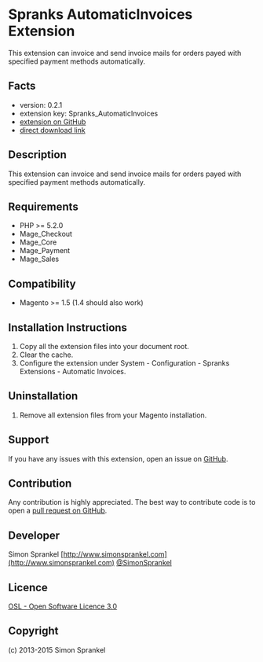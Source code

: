 Spranks AutomaticInvoices Extension
===================================
This extension can invoice and send invoice mails for orders payed with specified payment methods automatically.

Facts
-----
- version: 0.2.1
- extension key: Spranks_AutomaticInvoices
- [extension on GitHub](https://github.com/sprankhub/Spranks_AutomaticInvoices)
- [direct download link](https://github.com/sprankhub/Spranks_AutomaticInvoices/zipball/master)

Description
-----------
This extension can invoice and send invoice mails for orders payed with specified payment methods automatically.

Requirements
------------
- PHP >= 5.2.0
- Mage_Checkout
- Mage_Core
- Mage_Payment
- Mage_Sales

Compatibility
-------------
- Magento >= 1.5 (1.4 should also work)

Installation Instructions
-------------------------
1. Copy all the extension files into your document root.
2. Clear the cache.
3. Configure the extension under System - Configuration - Spranks Extensions - Automatic Invoices.

Uninstallation
--------------
1. Remove all extension files from your Magento installation.

Support
-------
If you have any issues with this extension, open an issue on [GitHub](https://github.com/company/Spranks_AutomaticInvoices/issues).

Contribution
------------
Any contribution is highly appreciated. The best way to contribute code is to open a [pull request on GitHub](https://help.github.com/articles/using-pull-requests).

Developer
---------
Simon Sprankel
[http://www.simonsprankel.com](http://www.simonsprankel.com)
[@SimonSprankel](https://twitter.com/SimonSprankel)

Licence
-------
[OSL - Open Software Licence 3.0](http://opensource.org/licenses/osl-3.0.php)

Copyright
---------
(c) 2013-2015 Simon Sprankel
